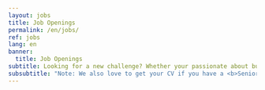 ```yaml
---
layout: jobs
title: Job Openings
permalink: /en/jobs/
ref: jobs
lang: en
banner:
  title: Job Openings
subtitle: Looking for a new challenge? Whether your passionate about building platforms, developing software or modeling data science pipelines – we have the right job for you!
subsubtitle: "Note: We also love to get your CV if you have a <b>Senior</b> profile!" 
---
```

